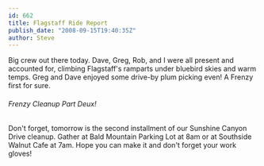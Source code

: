 ```yaml
---
id: 662
title: Flagstaff Ride Report
publish_date: "2008-09-15T19:40:35Z"
author: Steve
---
```

Big crew out there today. Dave, Greg, Rob, and I were all present and accounted for, climbing Flagstaff's ramparts under bluebird skies and warm temps. Greg and Dave enjoyed some drive-by plum picking even! A Frenzy first for sure.

###### Frenzy Cleanup Part Deux!

Don't forget, tomorrow is the second installment of our Sunshine Canyon Drive cleanup. Gather at Bald Mountain Parking Lot at 8am or at Southside Walnut Cafe at 7am. Hope you can make it and don't forget your work gloves!
